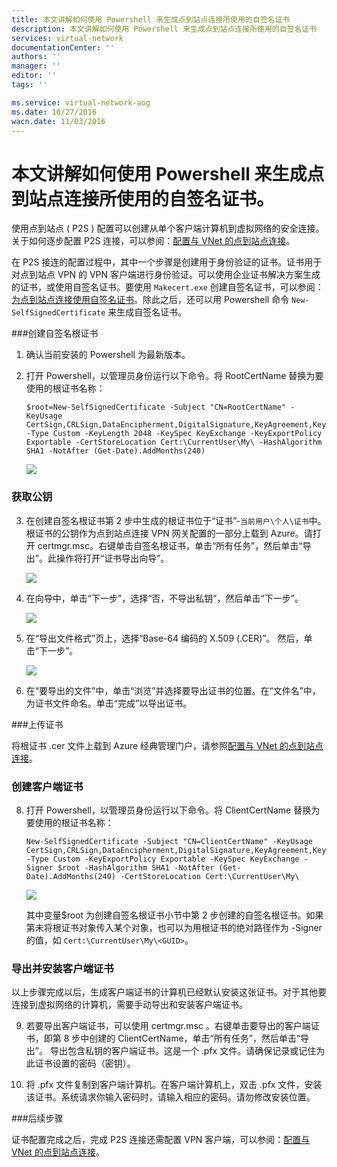 ```yaml
---
title: 本文讲解如何使用 Powershell 来生成点到站点连接所使用的自签名证书
description: 本文讲解如何使用 Powershell 来生成点到站点连接所使用的自签名证书
services: virtual-network
documentationCenter: ''
authors: ''
manager: ''
editor: ''
tags: ''

ms.service: virtual-network-aog
ms.date: 10/27/2016
wacn.date: 11/03/2016
---
```


# 本文讲解如何使用 Powershell 来生成点到站点连接所使用的自签名证书。

使用点到站点 ( P2S ) 配置可以创建从单个客户端计算机到虚拟网络的安全连接。关于如何逐步配置 P2S 连接，可以参阅：[配置与 VNet 的点到站点连接](./vpn-gateway/vpn-gateway-point-to-site-create.md)。

在 P2S 接连的配置过程中，其中一个步骤是创建用于身份验证的证书。证书用于对点到站点 VPN 的 VPN 客户端进行身份验证。可以使用企业证书解决方案生成的证书，或使用自签名证书。要使用 `Makecert.exe` 创建自签名证书，可以参阅：[为点到站点连接使用自签名证书](./vpn-gateway/vpn-gateway-certificates-point-to-site.md)。除此之后，还可以用 Powershell 命令 `New-SelfSignedCertificate` 来生成自签名证书。

###创建自签名根证书

1. 确认当前安装的 Powershell 为最新版本。

2. 打开 Powershell，以管理员身份运行以下命令。将 RootCertName 替换为要使用的根证书名称：

    ```
    $root=New-SelfSignedCertificate -Subject "CN=RootCertName" -KeyUsage CertSign,CRLSign,DataEncipherment,DigitalSignature,KeyAgreement,KeyEncipherment -Type Custom -KeyLength 2048 -KeySpec KeyExchange -KeyExportPolicy Exportable -CertStoreLocation Cert:\CurrentUser\My\ -HashAlgorithm SHA1 -NotAfter (Get-Date).AddMonths(240)
    ```

    ![](./media/aog-virtual-network-point-to-site-generate-certificate/self-signed-certificate.png)

### 获取公钥

3. 在创建自签名根证书第 2 步中生成的根证书位于“证书”-`当前用户\个人\证书`中。根证书的公钥作为点到站点连接 VPN 网关配置的一部分上载到 Azure。请打开 certmgr.msc。右键单击自签名根证书，单击“所有任务”，然后单击“导出”。此操作将打开“证书导出向导”。

     ![](./media/aog-virtual-network-point-to-site-generate-certificate/task.png)

4. 在向导中，单击“下一步”，选择“否，不导出私钥”，然后单击“下一步”。

      ![](./media/aog-virtual-network-point-to-site-generate-certificate/export-next.png)

5. 在“导出文件格式”页上，选择“Base-64 编码的 X.509 (.CER)”。 然后，单击“下一步”。

     ![](./media/aog-virtual-network-point-to-site-generate-certificate/export-last.png)

6. 在“要导出的文件”中，单击“浏览”并选择要导出证书的位置。在“文件名”中，为证书文件命名。单击“完成”以导出证书。

###上传证书

将根证书 .cer 文件上载到 Azure 经典管理门户，请参照[配置与 VNet 的点到站点连接](./vpn-gateway/vpn-gateway-point-to-site-create.md)。

### 创建客户端证书

8. 打开 Powershell，以管理员身份运行以下命令。将 ClientCertName 替换为要使用的根证书名称：

    ```
    New-SelfSignedCertificate -Subject "CN=ClientCertName" -KeyUsage CertSign,CRLSign,DataEncipherment,DigitalSignature,KeyAgreement,KeyEncipherment -Type Custom -KeyExportPolicy Exportable -KeySpec KeyExchange -Signer $root -HashAlgorithm SHA1 -NotAfter (Get-Date).AddMonths(240) -CertStoreLocation Cert:\CurrentUser\My\
    ```

     ![](./media/aog-virtual-network-point-to-site-generate-certificate/client-certificate.png)

    其中变量$root 为创建自签名根证书小节中第 2 步创建的自签名根证书。如果第未将根证书对象传入某个对象，也可以为用根证书的绝对路径作为 -Signer 的值，如 `Cert:\CurrentUser\My\<GUID>`。

### 导出并安装客户端证书

以上步骤完成以后，生成客户端证书的计算机已经默认安装这张证书。对于其他要连接到虚拟网络的计算机，需要手动导出和安装客户端证书。

9. 若要导出客户端证书，可以使用 certmgr.msc 。右键单击要导出的客户端证书，即第 8 步中创建的 ClientCertName，单击“所有任务”，然后单击“导出”。
导出包含私钥的客户端证书。这是一个 .pfx 文件。请确保记录或记住为此证书设置的密码（密钥）。

10. 将 .pfx 文件复制到客户端计算机。在客户端计算机上，双击 .pfx 文件，安装该证书。系统请求你输入密码时，请输入相应的密码。请勿修改安装位置。

###后续步骤

证书配置完成之后，完成 P2S 连接还需配置 VPN 客户端，可以参阅：[配置与 VNet 的点到站点连接](./vpn-gateway/vpn-gateway-point-to-site-create.md)。